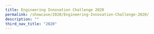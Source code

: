 ```yaml
---
title: Engineering Innovation Challenge 2020
permalink: /showcase/2020/Engineering-Innovation-Challenge-2020/
description: ""
third_nav_title: "2020"
---
```

